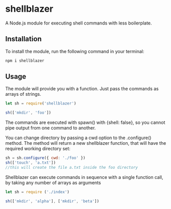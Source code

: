 # shellblazer

A Node.js module for executing shell commands with less boilerplate.

## Installation
To install the module, run the following command in your terminal:
```bash
npm i shellblazer
```

## Usage

The module will provide you with a function. 
Just pass the commands as arrays of strings.

```javascript
let sh = require('shellblazer')

sh(['mkdir', 'foo'])
```

The commands are executed with spawn() with {shell: false}, so you cannot pipe output from one command to another.


You can change directory by passing a cwd option to the .configure() method. The method will return a new shellblazer function, that will have the required working directory set:

```javascript
sh = sh.configure({ cwd: './foo' })
sh(['touch', 'a.txt'])
//this will create the file a.txt inside the foo directory
```

Shellblazer can execute commands in sequence with a single function call, by taking any number of arrays as arguments

```javascript
let sh = require ('./index')

sh(['mkdir', 'alpha'], ['mkdir', 'beta'])
```